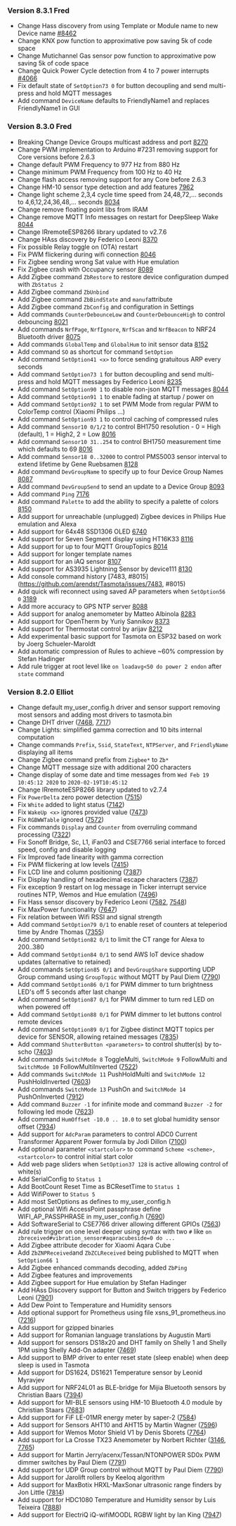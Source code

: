 ### Version 8.3.1 Fred

- Change Hass discovery from using Template or Module name to new Device name [#8462](https://github.com/arendst/Tasmota/issues/8462)
- Change KNX pow function to approximative pow saving 5k of code space
- Change Mutichannel Gas sensor pow function to approximative pow saving 5k of code space
- Change Quick Power Cycle detection from 4 to 7 power interrupts [#4066](https://github.com/arendst/Tasmota/issues/4066)
- Fix default state of ``SetOption73 0`` for button decoupling and send multi-press and hold MQTT messages
- Add command ``DeviceName`` defaults to FriendlyName1 and replaces FriendlyName1 in GUI

### Version 8.3.0 Fred

- Breaking Change Device Groups multicast address and port  [8270](https://github.com/arendst/Tasmota/issues/8270)
- Change PWM implementation to Arduino #7231 removing support for Core versions before 2.6.3
- Change default PWM Frequency to 977 Hz from 880 Hz
- Change minimum PWM Frequency from 100 Hz to 40 Hz
- Change flash access removing support for any Core before 2.6.3
- Change HM-10 sensor type detection and add features [7962](https://github.com/arendst/Tasmota/issues/7962)
- Change light scheme 2,3,4 cycle time speed from 24,48,72,... seconds to 4,6,12,24,36,48,... seconds [8034](https://github.com/arendst/Tasmota/issues/8034)
- Change remove floating point libs from IRAM
- Change remove MQTT Info messages on restart for DeepSleep Wake [8044](https://github.com/arendst/Tasmota/issues/8044)
- Change IRremoteESP8266 library updated to v2.7.6
- Change HAss discovery by Federico Leoni [8370](https://github.com/arendst/Tasmota/issues/8370)
- Fix possible Relay toggle on (OTA) restart
- Fix PWM flickering during wifi connection [8046](https://github.com/arendst/Tasmota/issues/8046)
- Fix Zigbee sending wrong Sat value with Hue emulation
- Fix Zigbee crash with Occupancy sensor [8089](https://github.com/arendst/Tasmota/issues/8089)
- Add Zigbee command ``ZbRestore`` to restore device configuration dumped with ``ZbStatus 2``
- Add Zigbee command ``ZbUnbind``
- Add Zigbee command ``ZbBindState`` and ``manuf``attribute
- Add Zigbee command ``ZbConfig`` and configuration in Settings
- Add commands ``CounterDebounceLow`` and ``CounterDebounceHigh`` to control debouncing [8021](https://github.com/arendst/Tasmota/issues/8021)
- Add commands ``NrfPage``, ``NrfIgnore``, ``NrfScan`` and ``NrfBeacon`` to NRF24 Bluetooth driver [8075](https://github.com/arendst/Tasmota/issues/8075)
- Add commands ``GlobalTemp`` and ``GlobalHum`` to init sensor data [8152](https://github.com/arendst/Tasmota/issues/8152)
- Add command ``SO`` as shortcut for command ``SetOption``
- Add command ``SetOption41 <x>`` to force sending gratuitous ARP every <x> seconds
- Add command ``SetOption73 1`` for button decoupling and send multi-press and hold MQTT messages by Federico Leoni [8235](https://github.com/arendst/Tasmota/issues/8235)
- Add command ``SetOption90 1`` to disable non-json MQTT messages [8044](https://github.com/arendst/Tasmota/issues/8044)
- Add command ``SetOption91 1`` to enable fading at startup / power on
- Add command ``SetOption92 1`` to set PWM Mode from regular PWM to ColorTemp control (Xiaomi Philips ...)
- Add command ``SetOption93 1`` to control caching of compressed rules
- Add command ``Sensor10 0/1/2`` to control BH1750 resolution - 0 = High (default), 1 = High2, 2 = Low [8016](https://github.com/arendst/Tasmota/issues/8016)
- Add command ``Sensor10 31..254`` to control BH1750 measurement time which defaults to 69 [8016](https://github.com/arendst/Tasmota/issues/8016)
- Add command ``Sensor18 0..32000`` to control PMS5003 sensor interval to extend lifetime by Gene Ruebsamen [8128](https://github.com/arendst/Tasmota/issues/8128)
- Add command ``DevGroupName`` to specify up to four Device Group Names [8087](https://github.com/arendst/Tasmota/issues/8087)
- Add command ``DevGroupSend`` to send an update to a Device Group [8093](https://github.com/arendst/Tasmota/issues/8093)
- Add command ``Ping`` [7176](https://github.com/arendst/Tasmota/issues/7176)
- Add command ``Palette`` to add the ability to specify a palette of colors [8150](https://github.com/arendst/Tasmota/issues/8150)
- Add support for unreachable (unplugged) Zigbee devices in Philips Hue emulation and Alexa
- Add support for 64x48 SSD1306 OLED [6740](https://github.com/arendst/Tasmota/issues/6740)
- Add support for Seven Segment display using HT16K33 [8116](https://github.com/arendst/Tasmota/issues/8116)
- Add support for up to four MQTT GroupTopics [8014](https://github.com/arendst/Tasmota/issues/8014)
- Add support for longer template names
- Add support for an iAQ sensor [8107](https://github.com/arendst/Tasmota/issues/8107)
- Add support for AS3935 Lightning Sensor by device111 [8130](https://github.com/arendst/Tasmota/issues/8130)
- Add console command history [7483, #8015](https://github.com/arendst/Tasmota/issues/7483, #8015)
- Add quick wifi reconnect using saved AP parameters when ``SetOption56 0`` [3189](https://github.com/arendst/Tasmota/issues/3189)
- Add more accuracy to GPS NTP server [8088](https://github.com/arendst/Tasmota/issues/8088)
- Add support for analog anemometer by Matteo Albinola [8283](https://github.com/arendst/Tasmota/issues/8283)
- Add support for OpenTherm by Yuriy Sannikov [8373](https://github.com/arendst/Tasmota/issues/8373)
- Add support for Thermostat control by arijav [8212](https://github.com/arendst/Tasmota/issues/8212)
- Add experimental basic support for Tasmota on ESP32 based on work by Joerg Schueler-Maroldt
- Add automatic compression of Rules to achieve ~60% compression by Stefan Hadinger
- Add rule trigger at root level like ``on loadavg<50 do power 2 endon`` after ``state`` command

### Version 8.2.0 Elliot

- Change default my_user_config.h driver and sensor support removing most sensors and adding most drivers to tasmota.bin
- Change DHT driver ([7468](https://github.com/arendst/Tasmota/issues/7468), [7717](https://github.com/arendst/Tasmota/issues/7717))
- Change Lights: simplified gamma correction and 10 bits internal computation
- Change commands `Prefix`, `Ssid`, `StateText`, `NTPServer`, and `FriendlyName` displaying all items
- Change Zigbee command prefix from `Zigbee*` to `Zb*`
- Change MQTT message size with additional 200 characters
- Change display of some date and time messages from `Wed Feb 19 10:45:12 2020` to `2020-02-19T10:45:12`
- Change IRremoteESP8266 library updated to v2.7.4
- Fix `PowerDelta` zero power detection ([7515](https://github.com/arendst/Tasmota/issues/7515))
- Fix `White` added to light status ([7142](https://github.com/arendst/Tasmota/issues/7142))
- Fix `WakeUp <x>` ignores provided value ([7473](https://github.com/arendst/Tasmota/issues/7473))
- Fix `RGBWWTable` ignored ([7572](https://github.com/arendst/Tasmota/issues/7572))
- Fix commands `Display` and `Counter` from overruling command processing ([7322](https://github.com/arendst/Tasmota/issues/7322))
- Fix Sonoff Bridge, Sc, L1, iFan03 and CSE7766 serial interface to forced speed, config and disable logging
- Fix Improved fade linearity with gamma correction
- Fix PWM flickering at low levels ([7415](https://github.com/arendst/Tasmota/issues/7415))
- Fix LCD line and column positioning ([7387](https://github.com/arendst/Tasmota/issues/7387))
- Fix Display handling of hexadecimal escape characters ([7387](https://github.com/arendst/Tasmota/issues/7387))
- Fix exception 9 restart on log message in Ticker interrupt service routines NTP, Wemos and Hue emulation ([7496](https://github.com/arendst/Tasmota/issues/7496))
- Fix Hass sensor discovery by Federico Leoni ([7582](https://github.com/arendst/Tasmota/issues/7582), [7548](https://github.com/arendst/Tasmota/issues/7548))
- Fix MaxPower functionality ([7647](https://github.com/arendst/Tasmota/issues/7647))
- Fix relation between Wifi RSSI and signal strength
- Add command `SetOption79 0/1` to enable reset of counters at teleperiod time by Andre Thomas ([7355](https://github.com/arendst/Tasmota/issues/7355))
- Add command `SetOption82 0/1` to limit the CT range for Alexa to 200..380
- Add command `SetOption84 0/1` to send AWS IoT device shadow updates (alternative to retained)
- Add commands `SetOption85 0/1` and `DevGroupShare` supporting UDP Group command using `GroupTopic` without MQTT by Paul Diem ([7790](https://github.com/arendst/Tasmota/issues/7790))
- Add command `SetOption86 0/1` for PWM dimmer to turn brightness LED's off 5 seconds after last change
- Add command `SetOption87 0/1` for PWM dimmer to turn red LED on when powered off
- Add command `SetOption88 0/1` for PWM dimmer to let buttons control remote devices
- Add command `SetOption89 0/1` for Zigbee distinct MQTT topics per device for SENSOR, allowing retained messages ([7835](https://github.com/arendst/Tasmota/issues/7835))
- Add command `ShutterButton <parameters>` to control shutter(s) by to-scho ([7403](https://github.com/arendst/Tasmota/issues/7403))
- Add commands `SwitchMode 8` ToggleMulti, `SwitchMode 9` FollowMulti and `SwitchMode 10` FollowMultiInverted ([7522](https://github.com/arendst/Tasmota/issues/7522))
- Add commands `SwitchMode 11` PushHoldMulti and `SwitchMode 12` PushHoldInverted ([7603](https://github.com/arendst/Tasmota/issues/7603))
- Add commands `SwitchMode 13` PushOn and `SwitchMode 14` PushOnInverted ([7912](https://github.com/arendst/Tasmota/issues/7912))
- Add command `Buzzer -1` for infinite mode and command `Buzzer -2` for following led mode ([7623](https://github.com/arendst/Tasmota/issues/7623))
- Add command `HumOffset -10.0 .. 10.0` to set global humidity sensor offset ([7934](https://github.com/arendst/Tasmota/issues/7934))
- Add support for `AdcParam` parameters to control ADC0 Current Transformer Apparent Power formula by Jodi Dillon ([7100](https://github.com/arendst/Tasmota/issues/7100))
- Add optional parameter `<startcolor>` to command `Scheme <scheme>, <startcolor>` to control initial start color
- Add web page sliders when `SetOption37 128` is active allowing control of white(s)
- Add SerialConfig to `Status 1`
- Add BootCount Reset Time as BCResetTime to `Status 1`
- Add WifiPower to `Status 5`
- Add most SetOptions as defines to my_user_config.h
- Add optional Wifi AccessPoint passphrase define WIFI_AP_PASSPHRASE in my_user_config.h ([7690](https://github.com/arendst/Tasmota/issues/7690))
- Add SoftwareSerial to CSE7766 driver allowing different GPIOs ([7563](https://github.com/arendst/Tasmota/issues/7563))
- Add rule trigger on one level deeper using syntax with two `#` like `on zbreceived#vibration_sensor#aqaracubeside=0 do ...`
- Add Zigbee attribute decoder for Xiaomi Aqara Cube
- Add `ZbZNPReceived`and `ZbZCLReceived` being published to MQTT when `SetOption66 1`
- Add Zigbee enhanced commands decoding, added `ZbPing`
- Add Zigbee features and improvements
- Add Zigbee support for Hue emulation by Stefan Hadinger
- Add HAss Discovery support for Button and Switch triggers by Federico Leoni ([7901](https://github.com/arendst/Tasmota/issues/7901))
- Add Dew Point to Temperature and Humidity sensors
- Add optional support for Prometheus using file xsns_91_prometheus.ino ([7216](https://github.com/arendst/Tasmota/issues/7216))
- Add support for gzipped binaries
- Add support for Romanian language translations by Augustin Marti
- Add support for sensors DS18x20 and DHT family on Shelly 1 and Shelly 1PM using Shelly Add-On adapter ([7469](https://github.com/arendst/Tasmota/issues/7469))
- Add support to BMP driver to enter reset state (sleep enable) when deep sleep is used in Tasmota
- Add support for DS1624, DS1621 Temperature sensor by Leonid Myravjev
- Add support for NRF24L01 as BLE-bridge for Mijia Bluetooth sensors by Christian Baars ([7394](https://github.com/arendst/Tasmota/issues/7394))
- Add support for MI-BLE sensors using HM-10 Bluetooth 4.0 module by Christian Staars ([7683](https://github.com/arendst/Tasmota/issues/7683))
- Add support for FiF LE-01MR energy meter by saper-2 ([7584](https://github.com/arendst/Tasmota/issues/7584))
- Add support for Sensors AHT10 and AHT15 by Martin Wagner ([7596](https://github.com/arendst/Tasmota/issues/7596))
- Add support for Wemos Motor Shield V1 by Denis Sborets ([7764](https://github.com/arendst/Tasmota/issues/7764))
- Add support for La Crosse TX23 Anemometer by Norbert Richter ([3146](https://github.com/arendst/Tasmota/issues/3146), [7765](https://github.com/arendst/Tasmota/issues/7765))
- Add support for Martin Jerry/acenx/Tessan/NTONPOWER SD0x PWM dimmer switches by Paul Diem ([7791](https://github.com/arendst/Tasmota/issues/7791))
- Add support for UDP Group control without MQTT by Paul Diem ([7790](https://github.com/arendst/Tasmota/issues/7790))
- Add support for Jarolift rollers by Keeloq algorithm
- Add support for MaxBotix HRXL-MaxSonar ultrasonic range finders by Jon Little ([7814](https://github.com/arendst/Tasmota/issues/7814))
- Add support for HDC1080 Temperature and Humidity sensor by Luis Teixeira ([7888](https://github.com/arendst/Tasmota/issues/7888))
- Add support for ElectriQ iQ-wifiMOODL RGBW light by Ian King ([7947](https://github.com/arendst/Tasmota/issues/7947))